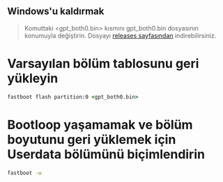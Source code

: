 ## Windows'u kaldırmak


> Komuttaki <gpt_both0.bin> kısmını gpt_both0.bin dosyasının konumuyla değiştirin. Dosyayı [releases sayfasından](../../../../releases/) indirebilirsiniz.


# Varsayılan bölüm tablosunu geri yükleyin

```cmd
fastboot flash partition:0 <gpt_both0.bin>
```

# Bootloop yaşamamak ve bölüm boyutunu geri yüklemek için Userdata bölümünü biçimlendirin
```cmd
fastboot -w
```
